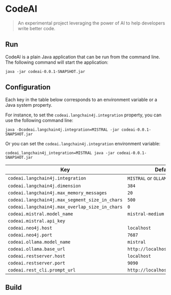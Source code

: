 # CodeAI

> An experimental project leveraging the power of AI to help developers write better code.

## Run

CodeAI is a plain Java application that can be run from the command line. The following command will start the application:

```shell
java -jar codeai-0.0.1-SNAPSHOT.jar
```

## Configuration

Each key in the table below corresponds to an environment variable or a Java system property.

For instance, to set the `codeai.langchain4j.integration` property, you can use the following command line:

```shell
java -Dcodeai.langchain4j.integration=MISTRAL -jar codeai-0.0.1-SNAPSHOT.jar
```

Or you can set the `codeai.langchain4j.integration` environment variable:

```shell
codeai_langchain4j_integration=MISTRAL java -jar codeai-0.0.1-SNAPSHOT.jar
```

| Key                                            | Default                        |
|------------------------------------------------|--------------------------------|
| `codeai.langchain4j.integration`               | `MISTRAL` or `OLLAMA`          |
| `codeai.langchain4j.dimension`                 | `384`                          |
| `codeai.langchain4j.max_memory_messages`       | `20`                           |
| `codeai.langchain4j.max_segment_size_in_chars` | `500`                          |
| `codeai.langchain4j.max_overlap_size_in_chars` | `0`                            |
| `codeai.mistral.model_name`                    | `mistral-medium`               |
| `codeai.mistral.api_key`                       |                                |
| `codeai.neo4j.host`                            | `localhost`                    |
| `codeai.neo4j.port`                            | `7687`                         |
| `codeai.ollama.model_name`                     | `mistral`                      |
| `codeai.ollama.base_url`                       | `http://localhost:11434`       |
| `codeai.restserver.host`                       | `localhost`                    |
| `codeai.restserver.port`                       | `9090`                         |
| `codeai.rest_cli.prompt_url`                   | `http://localhost:9090/prompt` |

## Build
